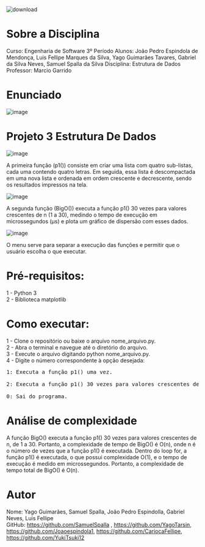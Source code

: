 ![download](https://user-images.githubusercontent.com/87872775/228082987-ac241011-e117-49cc-ba8e-461c5577d0f8.png)

# Sobre a Disciplina

Curso: Engenharia de Software 3º Período
Alunos: João Pedro Espindola de Mendonça, Luis Fellipe Marques da Silva, Yago Guimarães Tavares, Gabriel da Silva Neves, Samuel Spalla da Silva 
Disciplina: Estrutura de Dados
Professor: Marcio Garrido

# Enunciado

![image](https://user-images.githubusercontent.com/87872775/228096993-dd29ea65-9460-46dd-b9ad-00b63f574a2c.png)

# Projeto 3 Estrutura De Dados

![image](https://user-images.githubusercontent.com/87872775/228087356-bae8179a-938c-4f0c-ad14-25736a2e1840.png)

A primeira função (p1()) consiste em criar uma lista com quatro sub-listas, cada uma contendo quatro letras. Em seguida, essa lista é descompactada em uma nova lista e ordenada em ordem crescente e decrescente, sendo os resultados impressos na tela.

![image](https://user-images.githubusercontent.com/87872775/228087390-8f60b100-7d5d-4509-a604-06932ac8ca9f.png)

 A segunda função (BigO()) executa a função p1() 30 vezes para valores crescentes de n (1 a 30), medindo o tempo de execução em microssegundos (μs) e plota um gráfico de dispersão com esses dados.

![image](https://user-images.githubusercontent.com/87872775/228087515-2e8c2476-1938-44d0-802d-a020f1e3536d.png)

O menu serve para separar a execução das funções e permitir que o usuário escolha o que executar.

# Pré-requisitos:
1 - Python 3<br>
2 - Biblioteca matplotlib

# Como executar:
1 - Clone o repositório ou baixe o arquivo nome_arquivo.py.<br></pre>
2 - Abra o terminal e navegue até o diretório do arquivo.<br>
3 - Execute o arquivo digitando python nome_arquivo.py.<br>
4 - Digite o número correspondente à opção desejada:<br>
<pre>1: Executa a função p1() uma vez.<br>
2: Executa a função p1() 30 vezes para valores crescentes de n e plota um gráfico de dispersão.<br>
0: Sai do programa.<br></pre>   
    
# Análise de complexidade

A função BigO() executa a função p1() 30 vezes para valores crescentes de n, de 1 a 30. Portanto, a complexidade de tempo de BigO() é O(n), onde n é o número de vezes que a função p1() é executada. Dentro do loop for, a função p1() é executada, o que possui complexidade O(1), e o tempo de execução é medido em microssegundos. Portanto, a complexidade de tempo total de BigO() é O(n).

# Autor
Nome: Yago Guimarães, Samuel Spalla, João Pedro Espindolla, Gabriel Neves, Luis Fellipe<br>
GitHub: https://github.com/SamuelSpalla , https://github.com/YagoTarsin, https://github.com/Joaoespindola1, https://github.com/CariocaFellipe, https://github.com/YukiTsuki12
